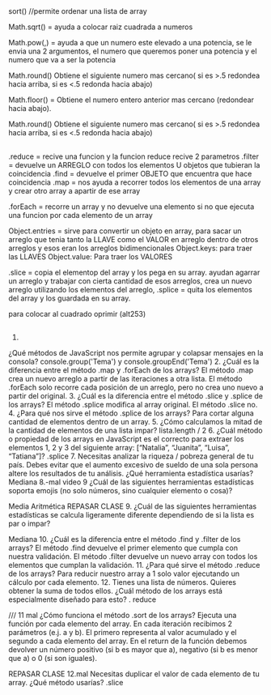 ##
sort() //permite ordenar una lista de array

Math.sqrt() = ayuda a colocar raiz cuadrada a numeros

Math.pow(,) = ayuda a que un numero este elevado a una potencia, se le envia una 2 argumentos, el numero que queremos poner una potencia y el numero que va a ser la potencia

Math.round()
Obtiene el siguiente numero mas cercano( si es >.5 redondea hacia arriba, si es <.5 redonda hacia abajo)

Math.floor() = Obtiene el numero entero anterior mas cercano (redondear hacia abajo).

Math.round()
Obtiene el siguiente numero mas cercano( si es >.5 redondea hacia arriba, si es <.5 redonda hacia abajo)
##
.reduce = recive una funcion y la funcion reduce recive 2 parametros
.filter = devuelve un ARREGLO con todos los elementos U objetos que tubieran la coincidencia
.find = devuelve el primer OBJETO que encuentra que hace coincidencia
.map = nos ayuda a recorrer todos los elementos de una array y crear otro array a apartir de ese array

.forEach = recorre un array y no devuelve una elemento si no que ejecuta una funcion por cada elemento de un array


Object.entries = sirve para convertir un objeto en array, para sacar un arreglo que tenia tanto la LLAVE como el VALOR en arreglo dentro de otros arreglos y esos eran los arreglos bidimencionales
Object.keys: para traer las LLAVES
Object.value: Para traer los VALORES

.slice = copia el elementop del array y los pega en su array. ayudan agarrar un arreglo y trabajar con cierta cantidad de esos arreglos, crea un nuevo arreglo utilizando los elementos del arreglo, 
.splice = quita los elementos del array y los guardada en su array.


para colocar al cuadrado oprimir (alt253)
##
1.
¿Qué métodos de JavaScript nos permite agrupar y colapsar mensajes en la consola?
console.group('Tema') y console.groupEnd('Tema')
2.
¿Cuál es la diferencia entre el método .map y .forEach de los arrays?
El método .map crea un nuevo arreglo a partir de las iteraciones a otra lista. El método .forEach solo recorre cada posición de un arreglo, pero no crea uno nuevo a partir del original.
3.
¿Cuál es la diferencia entre el método .slice y .splice de los arrays?
El método .splice modifica al array original. El método .slice no.
4.
¿Para qué nos sirve el método .splice de los arrays?
Para cortar alguna cantidad de elementos dentro de un array.
5.
¿Cómo calculamos la mitad de la cantidad de elementos de una lista impar?
lista.length / 2
6.
¿Cuál método o propiedad de los arrays en JavaScript es el correcto para extraer los elementos 1, 2 y 3 del siguiente array: [“Natalia”, “Juanita”, “Luisa”, “Tatiana”]?
.splice
7.
Necesitas analizar la riqueza / pobreza general de tu país. Debes evitar que el aumento excesivo de sueldo de una sola persona altere los resultados de tu análisis. ¿Qué herramienta estadística usarías?
Mediana
8.-mal video 9
¿Cuál de las siguientes herramientas estadísticas soporta emojis (no solo números, sino cualquier elemento o cosa)?

Media Aritmética
REPASAR CLASE
9.
¿Cuál de las siguientes herramientas estadísticas se calcula ligeramente diferente dependiendo de si la lista es par o impar?

Mediana
10.
¿Cuál es la diferencia entre el método .find y .filter de los arrays?
El método .find devuelve el primer elemento que cumpla con nuestra validación. El método .filter devuelve un nuevo array con todos los elementos que cumplan la validación.
11.
¿Para qué sirve el método .reduce de los arrays?
Para reducir nuestro array a 1 solo valor ejecutando un cálculo por cada elemento.
12.
Tienes una lista de números. Quieres obtener la suma de todos ellos. ¿Cuál método de los arrays está especialmente diseñado para esto?
. reduce

///
11 mal
¿Cómo funciona el método .sort de los arrays?
Ejecuta una función por cada elemento del array. En cada iteración recibimos 2 parámetros (e.j. a y b).
El primero representa al valor acumulado y el segundo a cada elemento del array. En el return de la función debemos devolver un número positivo (si b es mayor que a), negativo (si b es menor que a) o 0 (si son iguales).

REPASAR CLASE
12.mal
Necesitas duplicar el valor de cada elemento de tu array. ¿Qué método usarías?
.slice